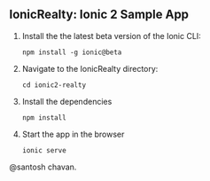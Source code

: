 ## IonicRealty: Ionic 2 Sample App

1. Install the the latest beta version of the Ionic CLI:
    ```
    npm install -g ionic@beta
    ```
   
2. Navigate to the IonicRealty directory:
    ```
    cd ionic2-realty
    ```

3. Install the dependencies
    ```
    npm install
    ```
    
4. Start the app in the browser
    ```
    ionic serve
    ```
    
@santosh chavan.